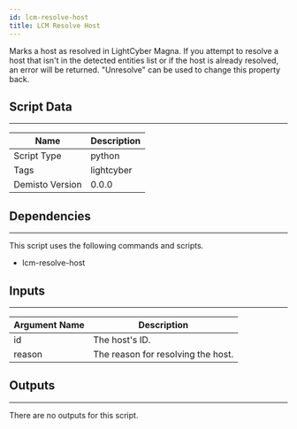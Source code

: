 ```yaml
---
id: lcm-resolve-host
title: LCM Resolve Host
---
```


Marks a host as resolved in LightCyber Magna. If you attempt to resolve a host that isn't in the detected entities list or if the host is already resolved, an error will be returned. "Unresolve" can be used to change this property back.

## Script Data
---

| **Name** | **Description** |
| --- | --- |
| Script Type | python |
| Tags | lightcyber |
| Demisto Version | 0.0.0 |

## Dependencies
---
This script uses the following commands and scripts.
* lcm-resolve-host

## Inputs
---

| **Argument Name** | **Description** |
| --- | --- |
| id | The host's ID. |
| reason | The reason for resolving the host. |

## Outputs
---
There are no outputs for this script.
